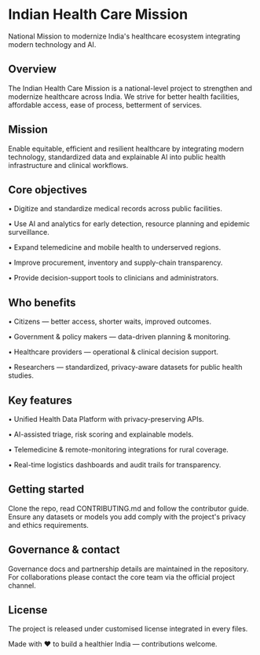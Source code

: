 
<div>
  <h1>Indian Health Care Mission</h1>

  <p>National Mission to modernize India's healthcare ecosystem integrating modern technology and AI.</p>


  <h2>Overview</h2>
  <p>The Indian Health Care Mission is a national-level project to strengthen and modernize healthcare across India.
 We strive for better health facilities, affordable access, ease of process, betterment of services.</p>

  <h2>Mission</h2>
  <p>Enable equitable, efficient and resilient healthcare by integrating modern technology, standardized data and
  explainable AI into public health infrastructure and clinical workflows.</p>

  <h2>Core objectives</h2>
  <p>• Digitize and standardize medical records across public facilities.</p>
  <p>• Use AI and analytics for early detection, resource planning and epidemic surveillance.</p>
  <p>• Expand telemedicine and mobile health to underserved regions.</p>
  <p>• Improve procurement, inventory and supply-chain transparency.</p>
  <p>• Provide decision-support tools to clinicians and administrators.</p>

  <h2>Who benefits</h2>
  <p>• Citizens — better access, shorter waits, improved outcomes.</p>
  <p>• Government &amp; policy makers — data-driven planning &amp; monitoring.</p>
  <p>• Healthcare providers — operational &amp; clinical decision support.</p>
  <p>• Researchers — standardized, privacy-aware datasets for public health studies.</p>

  <h2>Key features</h2>
  <p>• Unified Health Data Platform with privacy-preserving APIs.</p>
  <p>• AI-assisted triage, risk scoring and explainable models.</p>
  <p>• Telemedicine &amp; remote-monitoring integrations for rural coverage.</p>
  <p>• Real-time logistics dashboards and audit trails for transparency.</p>

  <h2>Getting started</h2>
  <p>Clone the repo, read CONTRIBUTING.md and follow the contributor guide. Ensure any datasets or models you add
  comply with the project's privacy and ethics requirements.</p>

  <h2>Governance &amp; contact</h2>
  <p>Governance docs and partnership details are maintained in the repository. For collaborations please contact the core team via the official project channel.</p>

  <h2>License</h2>
  <p>The project is released under customised license integrated in every files.</p>

  <p>Made with ♥ to build a healthier India — contributions welcome.</p>
</div>


  
